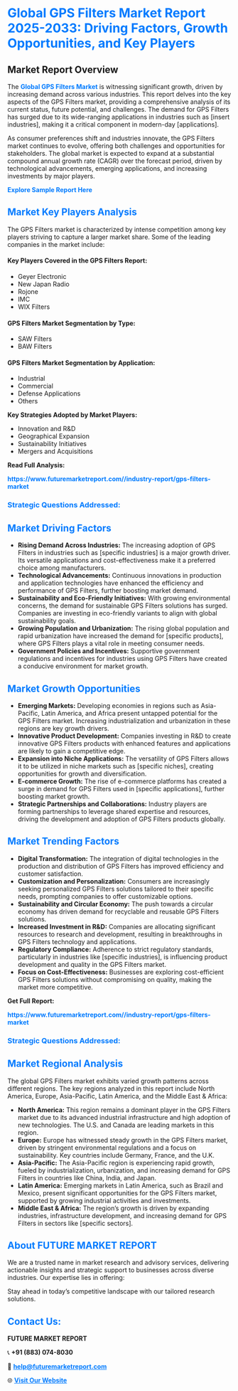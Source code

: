 <h1 style="color: #007BFF;">Global GPS Filters Market Report 2025-2033: Driving Factors, Growth Opportunities, and Key Players</h1>

<section id="overview">
<h2>Market Report Overview</h2>
<p>The <a href="https://www.futuremarketreport.com//industry-report/gps-filters-market" style="color: #007BFF; text-decoration: none;"><strong>Global GPS Filters Market</strong></a> is witnessing significant growth, driven by increasing demand across various industries. This report delves into the key aspects of the GPS Filters market, providing a comprehensive analysis of its current status, future potential, and challenges. The demand for GPS Filters has surged due to its wide-ranging applications in industries such as [insert industries], making it a critical component in modern-day [applications].</p>
<p>As consumer preferences shift and industries innovate, the GPS Filters market continues to evolve, offering both challenges and opportunities for stakeholders. The global market is expected to expand at a substantial compound annual growth rate (CAGR) over the forecast period, driven by technological advancements, emerging applications, and increasing investments by major players.</p>
</section>

<section id="overview">
<p><a href="https://www.futuremarketreport.com//request-sample/reportId=76803" style="color: #007BFF; text-decoration: none;"><strong>Explore Sample Report Here</strong></a></p>
</section>

<section id="key-players">
<h2 style="color: #007BFF;">Market Key Players Analysis</h2>
<p>The GPS Filters market is characterized by intense competition among key players striving to capture a larger market share. Some of the leading companies in the market include:</p>
<h4>Key Players Covered in the GPS Filters Report:</h4>
<ul><li>Geyer Electronic</li><li>New Japan Radio</li><li>Rojone</li><li>IMC</li><li>WIX Filters</li></ul>
<h4>GPS Filters Market Segmentation by Type:</h4>
<ul><li>SAW Filters</li><li>BAW Filters</li></ul>

<h4>GPS Filters Market Segmentation by Application:</h4>
<ul><li>Industrial</li><li>Commercial</li><li>Defense Applications</li><li>Others</li></ul>
<p><strong>Key Strategies Adopted by Market Players:</strong></p>
<ul>
<li>Innovation and R&D</li>
<li>Geographical Expansion</li>
<li>Sustainability Initiatives</li>
<li>Mergers and Acquisitions</li>
</ul>
</section>

<section>
<p><strong>Read Full Analysis: </strong></p><a href="https://www.futuremarketreport.com//industry-report/gps-filters-market" style="color: #007BFF; text-decoration: none;"><strong>https://www.futuremarketreport.com//industry-report/gps-filters-market</strong></a>
<h3 style="color: #007BFF;">Strategic Questions Addressed:</h3>
</section>

<section id="driving-factors">
<h2 style="color: #007BFF;">Market Driving Factors</h2>
<ul>
<li><strong>Rising Demand Across Industries:</strong> The increasing adoption of GPS Filters in industries such as [specific industries] is a major growth driver. Its versatile applications and cost-effectiveness make it a preferred choice among manufacturers.</li>
<li><strong>Technological Advancements:</strong> Continuous innovations in production and application technologies have enhanced the efficiency and performance of GPS Filters, further boosting market demand.</li>
<li><strong>Sustainability and Eco-Friendly Initiatives:</strong> With growing environmental concerns, the demand for sustainable GPS Filters solutions has surged. Companies are investing in eco-friendly variants to align with global sustainability goals.</li>
<li><strong>Growing Population and Urbanization:</strong> The rising global population and rapid urbanization have increased the demand for [specific products], where GPS Filters plays a vital role in meeting consumer needs.</li>
<li><strong>Government Policies and Incentives:</strong> Supportive government regulations and incentives for industries using GPS Filters have created a conducive environment for market growth.</li>
</ul>
</section>

<section id="growth-opportunities">
<h2 style="color: #007BFF;">Market Growth Opportunities</h2>
<ul>
<li><strong>Emerging Markets:</strong> Developing economies in regions such as Asia-Pacific, Latin America, and Africa present untapped potential for the GPS Filters market. Increasing industrialization and urbanization in these regions are key growth drivers.</li>
<li><strong>Innovative Product Development:</strong> Companies investing in R&D to create innovative GPS Filters products with enhanced features and applications are likely to gain a competitive edge.</li>
<li><strong>Expansion into Niche Applications:</strong> The versatility of GPS Filters allows it to be utilized in niche markets such as [specific niches], creating opportunities for growth and diversification.</li>
<li><strong>E-commerce Growth:</strong> The rise of e-commerce platforms has created a surge in demand for GPS Filters used in [specific applications], further boosting market growth.</li>
<li><strong>Strategic Partnerships and Collaborations:</strong> Industry players are forming partnerships to leverage shared expertise and resources, driving the development and adoption of GPS Filters products globally.</li>
</ul>
</section>

<section id="trending-factors">
<h2 style="color: #007BFF;">Market Trending Factors</h2>
<ul>
<li><strong>Digital Transformation:</strong> The integration of digital technologies in the production and distribution of GPS Filters has improved efficiency and customer satisfaction.</li>
<li><strong>Customization and Personalization:</strong> Consumers are increasingly seeking personalized GPS Filters solutions tailored to their specific needs, prompting companies to offer customizable options.</li>
<li><strong>Sustainability and Circular Economy:</strong> The push towards a circular economy has driven demand for recyclable and reusable GPS Filters solutions.</li>
<li><strong>Increased Investment in R&D:</strong> Companies are allocating significant resources to research and development, resulting in breakthroughs in GPS Filters technology and applications.</li>
<li><strong>Regulatory Compliance:</strong> Adherence to strict regulatory standards, particularly in industries like [specific industries], is influencing product development and quality in the GPS Filters market.</li>
<li><strong>Focus on Cost-Effectiveness:</strong> Businesses are exploring cost-efficient GPS Filters solutions without compromising on quality, making the market more competitive.</li>
</ul>
</section>

<section>
<p><strong>Get Full Report: </strong></p><a href="https://www.futuremarketreport.com//industry-report/gps-filters-market" style="color: #007BFF; text-decoration: none;"><strong>https://www.futuremarketreport.com//industry-report/gps-filters-market</strong></a>
<h3 style="color: #007BFF;">Strategic Questions Addressed:</h3>
</section>


<section id="regional-analysis">
<h2 style="color: #007BFF;">Market Regional Analysis</h2>
<p>The global GPS Filters market exhibits varied growth patterns across different regions. The key regions analyzed in this report include North America, Europe, Asia-Pacific, Latin America, and the Middle East & Africa:</p>
<ul>
<li><strong>North America:</strong> This region remains a dominant player in the GPS Filters market due to its advanced industrial infrastructure and high adoption of new technologies. The U.S. and Canada are leading markets in this region.</li>
<li><strong>Europe:</strong> Europe has witnessed steady growth in the GPS Filters market, driven by stringent environmental regulations and a focus on sustainability. Key countries include Germany, France, and the U.K.</li>
<li><strong>Asia-Pacific:</strong> The Asia-Pacific region is experiencing rapid growth, fueled by industrialization, urbanization, and increasing demand for GPS Filters in countries like China, India, and Japan.</li>
<li><strong>Latin America:</strong> Emerging markets in Latin America, such as Brazil and Mexico, present significant opportunities for the GPS Filters market, supported by growing industrial activities and investments.</li>
<li><strong>Middle East & Africa:</strong> The region’s growth is driven by expanding industries, infrastructure development, and increasing demand for GPS Filters in sectors like [specific sectors].</li>
</ul>
</section>

<footer>
<h2 style="color: #007BFF;">About FUTURE MARKET REPORT</h2>
<p>We are a trusted name in market research and advisory services, delivering actionable insights and strategic support to businesses across diverse industries. Our expertise lies in offering:</p>

<p>Stay ahead in today’s competitive landscape with our tailored research solutions.</p>

<h2 style="color: #007BFF;">Contact Us:</h2>
<p><strong>FUTURE MARKET REPORT</strong></p>
<p>📞 <strong>+91 (883) 074-8030</strong></p>
<p>📧 <strong><a href="mailto:help@futuremarketreport.com" style="color: #007BFF;">help@futuremarketreport.com</a></strong></p>
<p>🌐 <strong><a href="https://www.futuremarketreport.com/" style="color: #007BFF;">Visit Our Website</a></strong></p>
</footer>